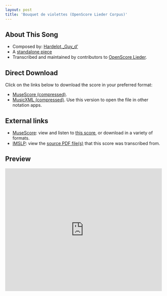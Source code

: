 ```yaml
---
layout: post
title: 'Bouquet de violettes (OpenScore Lieder Corpus)'
---
```


## About This Song

- Composed by: [Hardelot,_Guy_d’](https://fourscoreandmore.org/openscore/lieder/Hardelot,_Guy_d’)
- A [standalone piece](https://fourscoreandmore.org/openscore/lieder/Hardelot,_Guy_d’/_)
- Transcribed and maintained by contributors to [OpenScore Lieder].

[OpenScore Lieder]: https://musescore.com/openscore-lieder-corpus

## Direct Download

Click on the links below to download the score in your preferred format:
- [MuseScore (compressed)](https://github.com/openscore/lieder/blob/main/scores/Hardelot,_Guy_d’/_/Bouquet_de_violettes/lc6627964.mscz?raw=true).
- [MusicXML (compressed)](https://github.com/openscore/lieder/blob/main/scores/Hardelot,_Guy_d’/_/Bouquet_de_violettes/lc6627964.mxl?raw=true). Use this version to open the file in other notation apps.

## External links

- [MuseScore]: view and listen to [this score][MuseScore], or download in a variety of formats.
- [IMSLP]: view the [source PDF file(s)][IMSLP] that this score was transcribed from.

[MuseScore]: https://musescore.com/score/6627964
[IMSLP]: https://imslp.org/wiki/Special:ReverseLookup/600385

## Preview

<iframe width="100%" height="394" src="https://musescore.com/openscore-lieder-corpus/scores/6627964/embed" frameborder="0" allowfullscreen allow="autoplay; fullscreen"></iframe>
